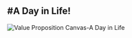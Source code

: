 #A Day in Life!
---------------
![Value Proposition Canvas-A Day in Life](https://user-images.githubusercontent.com/77845862/122632829-7732fc00-d0ff-11eb-85b4-e7c02ca69c05.jpg)
